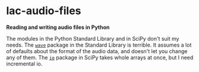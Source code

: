 # lac-audio-files
**Reading and writing audio files in Python**

The modules in the Python Standard Library and in SciPy don't suit my needs.
The [`wave`][1] package in the Standard Library is terrible.
It assumes a lot of defaults about the format of the audio data, and doesn't
let you change any of them.
The [`io`][2] package in SciPy takes whole arrays at once, but I need
incremental io.

[1]: https://docs.python.org/3.8/library/wave.html
[2]: https://docs.scipy.org/doc/scipy/reference/io.html
